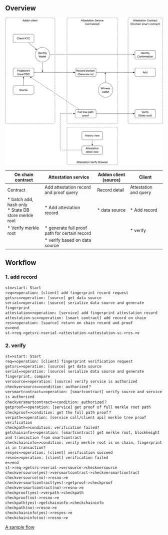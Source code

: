 ## Overview

![overview](./res/overview.png)

|On chain contract | Attestation service | Addon client (source) | Client        |
| ----------------------------------------------- | -------------------------------- | -------------- | ------------------ |
| Contract                                 | Add attestation record and proof query | Record detail | Attestation and query |
| * batch add, hash only<br/>* State DB store merkle root | * Add attestation record | * data source | * Add record |
| * Verify merkle root        | * generate full proof path for certain record |                | * verify |
|                                                 | * verify based on data source |                |                    |

## Workflow

### 1. add record

``` flow
st=>start: Start
req=>operation: [client] add fingerprint record request
getsrc=>operation: [source] get data source
serial=>operation: [source] serialize data source and generate fingerprint
attestation=>operation: [service] add fingerprint attestation record
attestation-sc=>operation: [smart contract] add record on chain
res=>operation: [source] return on chain record and proof
e=>end
st->req->getsrc->serial->attestation->attestation-sc->res->e
```

### 2. verify

``` flow
st=>start: Start
req=>operation: [client] fingerprint verification request
getsrc=>operation: [source] get data source
serial=>operation: [source] serialize data source and generate fingerprint, compare
versource=>operation: [source] verify service is authorized
checkversource=>condition: authorized？
versmartcontract=>operation: [smartcontract] verify source and service is authorized
checkversmartcontract=>condition: authorized？
getproof=>operation: [service] get proof of full merkle root path 
checkproof=>condition: get the full path proof？
verpath=>operation: [service call/client api] merkle tree proof verification
checkpath=>condition: verification failed?
getchaininfo=>operation: [smartcontract] get merkle root, blockheight and transaction from smartcontract
checkchaininfo=>condition: verify merkle root is on chain, fingerprint is in transaction?
resyes=>operation: [client] verification succeed
resno=>operation: [client] verification failed
e=>end
st->req->getsrc->serial->versource->checkversource
checkversource(yes)->versmartcontract->checkversmartcontract
checkversource(no)->resno->e
checkversmartcontract(yes)->getproof->checkproof
checkversmartcontract(no)->resno->e
checkproof(yes)->verpath->checkpath
checkproof(no)->resno->e
checkpath(yes)->getchaininfo->checkchaininfo
checkpath(no)->resno->e
checkchaininfo(yes)->resyes->e
checkchaininfo(no)->resno->e
```

[A sample flow](./verify-flow.md)
